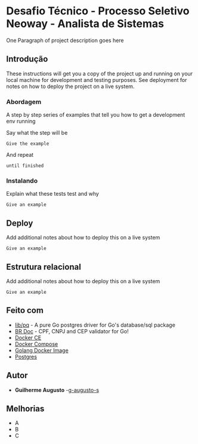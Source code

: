 # Desafio Técnico - Processo Seletivo Neoway - Analista de Sistemas

One Paragraph of project description goes here

## Introdução

These instructions will get you a copy of the project up and running on your local machine for development and testing purposes. See deployment for notes on how to deploy the project on a live system.

### Abordagem

A step by step series of examples that tell you how to get a development env running

Say what the step will be

```
Give the example
```

And repeat

```
until finished
```

### Instalando

Explain what these tests test and why

```
Give an example
```

## Deploy

Add additional notes about how to deploy this on a live system

```
Give an example
```

## Estrutura relacional

Add additional notes about how to deploy this on a live system

```
Give an example
```

## Feito com

* [lib/pq](https://github.com/lib/pq) - A pure Go postgres driver for Go's database/sql package
* [BR Doc](https://github.com/Nhanderu/brdoc) - CPF, CNPJ and CEP validator for Go!
* [Docker CE](https://docs.docker.com/install/)
* [Docker Compose](https://docs.docker.com/compose/install/)
* [Golang Docker Image](https://hub.docker.com/_/golang)
* [Postgres](https://hub.docker.com/_/postgres)

## Autor 

* **Guilherme Augusto** -[g-augusto-s](https://github.com/g-augusto-s/)

## Melhorias

* A
* B
* C